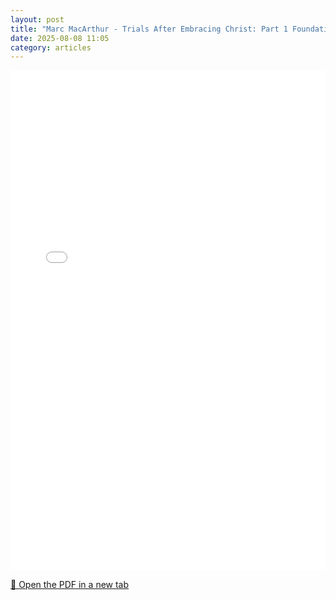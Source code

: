 ```yaml
---
layout: post
title: "Marc MacArthur - Trials After Embracing Christ: Part 1 Foundations"
date: 2025-08-08 11:05
category: articles
---
```


<iframe 
    src="{{ '/assets/articles/Marc-MacArthur/Marc-MacArthur-Trials-After-Embracing-Christ-Part-1-Foundations.pdf' | relative_url }}" 
    width="100%" 
    height="800px" 
    style="border: none;">
</iframe>

<p>
    <a href="{{ '/assets/articles/Marc-MacArthur/Marc-MacArthur-Trials-After-Embracing-Christ-Part-1-Foundations.pdf' | relative_url }}" target="_blank">
        📄 Open the PDF in a new tab
    </a>
</p>
